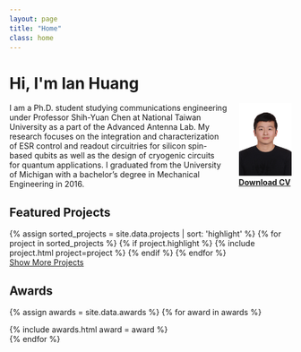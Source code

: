 ```yaml
---
layout: page
title: "Home"
class: home
---
```


# Hi, I'm Ian Huang

<div class="columns" markdown="1">

<div class="intro" markdown="1">
I am a Ph.D. student studying communications engineering under Professor Shih-Yuan Chen at National Taiwan University as a part of the Advanced Antenna Lab. My research focuses on the integration and characterization of ESR control and readout circuitries for silicon spin-based qubits as well as the design of cryogenic circuits for quantum applications. I graduated from the University of Michigan with a bachelor’s degree in Mechanical Engineering in 2016.
</div>

<div class="me" markdown="1">
<picture>
  <a href="/images/ID_20210705.jpg">
    <img
      src= '/images/ID_20210705.jpg'
      alt='Ian Huang'>
  </a>
</picture>
  <br>
  <a href="{{ "/Ian Huang's Resume.pdf" | relative_url }}" class="button">
    <i class="fas fa-chevron-circle-right"></i>
    <b>Download CV</b>
  </a>

<!-- {:.no-list}
* <a href="mailto:{{ site.email }}">{{ site.email }}</a> -->
</div>

</div>

## Featured Projects

<div class="featured-projects">
  {% assign sorted_projects = site.data.projects | sort: 'highlight' %}
  {% for project in sorted_projects %}
    {% if project.highlight %}
      {% include project.html project=project %}
    {% endif %}
  {% endfor %}
</div>
<a href="{{ "/projects/" | relative_url }}" class="button">
  <i class="fas fa-chevron-circle-right"></i>
  Show More Projects
</a>

## Awards
{% assign awards = site.data.awards %}
{% for award in awards %}
  <div class="awards">
    {% include awards.html award = award %} 
  </div>
{% endfor %}